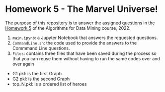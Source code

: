 # Homework 5 - The Marvel Universe!

The purpose of this repository is to answer the assigned questions in the [Homework 5](https://github.com/lucamaiano/ADM/tree/master/2022/Homework_5) of the Algorithms for Data Mining course, 2022.

1. `main.ipynb`: a Jupyter Notebook that answers the requested questions.
2. `CommandLine.sh`: the code used to provide the answers to the Commmand Line questions.
3. `Files`: contains three files that have been saved during the process so that you can reuse them without having to run the same codes over and over again
  - G1.pkl: is the first Graph
  - G2.pkl: is the second Graph
  - top_N.pkl: is a ordered list of heroes
